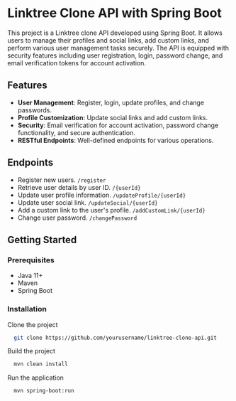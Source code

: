 # Linktree Clone API with Spring Boot

This project is a Linktree clone API developed using Spring Boot. It allows users to manage their profiles and social links, add custom links, and perform various user management tasks securely. The API is equipped with security features including user registration, login, password change, and email verification tokens for account activation.

## Features

- **User Management**: Register, login, update profiles, and change passwords.
- **Profile Customization**: Update social links and add custom links.
- **Security**: Email verification for account activation, password change functionality, and secure authentication.
- **RESTful Endpoints**: Well-defined endpoints for various operations.

## Endpoints

- Register new users. `/register`
- Retrieve user details by user ID. `/{userId}`
- Update user profile information. `/updateProfile/{userId}`
- Update user social link. `/updateSocial/{userId}`
- Add a custom link to the user's profile. `/addCustomLink/{userId}`
- Change user password. `/changePassword`

## Getting Started

### Prerequisites

- Java 11+
- Maven
- Spring Boot

### Installation

Clone the project

```bash
  git clone https://github.com/yourusername/linktree-clone-api.git
```

Build the project

```bash
  mvn clean install
```

Run the application

```bash
  mvn spring-boot:run
```







